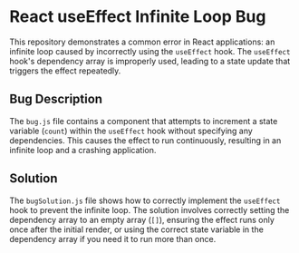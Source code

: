 # React useEffect Infinite Loop Bug

This repository demonstrates a common error in React applications: an infinite loop caused by incorrectly using the `useEffect` hook.  The `useEffect` hook's dependency array is improperly used, leading to a state update that triggers the effect repeatedly.

## Bug Description
The `bug.js` file contains a component that attempts to increment a state variable (`count`) within the `useEffect` hook without specifying any dependencies. This causes the effect to run continuously, resulting in an infinite loop and a crashing application.

## Solution
The `bugSolution.js` file shows how to correctly implement the `useEffect` hook to prevent the infinite loop. The solution involves correctly setting the dependency array to an empty array (`[]`), ensuring the effect runs only once after the initial render, or using the correct state variable in the dependency array if you need it to run more than once.